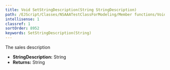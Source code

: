 ```yaml
---
title: Void SetStringDescription(String StringDescription)
path: /EJScript/Classes/NSAAATestClassForModeling/Member functions/Void SetStringDescription(String p_0)
intellisense: 1
classref: 1
sortOrder: 8952
keywords: SetStringDescription(String)
---
```



The sales description



* **StringDescription:** String
* **Returns:** String


